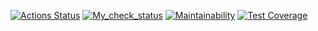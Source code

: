 [![Actions Status](https://github.com/Dmitry996/python-project-50/actions/workflows/hexlet-check.yml/badge.svg)](https://github.com/Dmitry996/python-project-50/actions) 
[![My_check_status](https://github.com/Dmitry996/python-project-50/actions/workflows/python-app.yml/badge.svg)](https://github.com/Dmitry996/python-project-50/actions) 
[![Maintainability](https://api.codeclimate.com/v1/badges/f06188d6369fa4768071/maintainability)](https://codeclimate.com/github/Dmitry996/python-project-50/maintainability) 
[![Test Coverage](https://api.codeclimate.com/v1/badges/f06188d6369fa4768071/test_coverage)](https://codeclimate.com/github/Dmitry996/python-project-50/test_coverage) 
